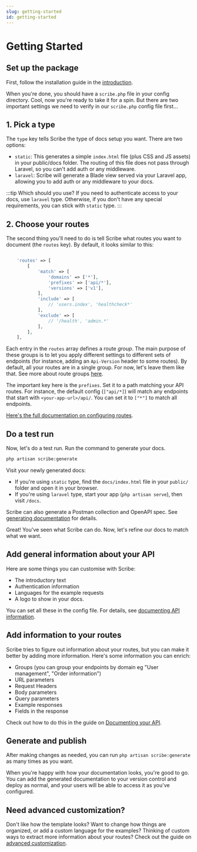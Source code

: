 ```yaml
---
slug: getting-started
id: getting-started
---
```


# Getting Started

## Set up the package
First, follow the installation guide in the [introduction](intro#installation).

When you're done, you should have a `scribe.php` file in your config directory. Cool, now you're ready to take it for a spin. But there are two important settings we need to verify in our `scribe.php` config file first...

## 1. Pick a type
The `type` key tells Scribe the type of docs setup you want. There are two options:
- `static`: This generates a simple `index.html` file (plus CSS and JS assets) in your public/docs folder. The routing of this file does not pass through Laravel, so you can't add auth or any middleware.
- `laravel`: Scribe will generate a Blade view served via your Laravel app, allowing you to add auth or any middleware to your docs.

:::tip Which should you use?
If you need to authenticate access to your docs, use `laravel` type. Otherwise, if you don't have any special requirements, you can stick with `static` type.
:::

## 2. Choose your routes
The second thing you'll need to do is tell Scribe what routes you want to document (the `routes` key). By default, it looks similar to this:

```php title=config/scribe.php

    'routes' => [
        [
            'match' => [
                'domains' => ['*'],
                'prefixes' => ['api/*'],
                'versions' => ['v1'],
            ],
            'include' => [
                // 'users.index', 'healthcheck*'
            ],
            'exclude' => [
                // '/health', 'admin.*'
            ],
        ],
    ],
```

Each entry in the `routes` array defines a route _group_. The main purpose of these groups is to let you apply different settings to different sets of endpoints (for instance, adding an `Api-Version` header to some routes). By default, all your routes are in a single group. For now, let's leave them like that. See more about route groups [here](here).

The important key here is the `prefixes`. Set it to a path matching your API routes. For instance, the default config (`["api/*]`) will match any endpoints that start with `<your-app-url>/api/`. You can set it to `["*"]` to match all endpoints.

[Here's the full documentation on configuring routes](todo).

## Do a test run
Now, let's do a test run. Run the command to generate your docs.

```bash
php artisan scribe:generate
```

Visit your newly generated docs:
- If you're using `static` type, find the `docs/index.html` file in your `public/` folder and open it in your browser.
- If you're using `laravel` type, start your app (`php artisan serve`), then visit `/docs`.

Scribe can also generate a Postman collection and OpenAPI spec. See [generating documentation](todo) for details.

Great! You've seen what Scribe can do. Now, let's refine our docs to match what we want.

## Add general information about your API
Here are some things you can customise with Scribe:
- The introductory text
- Authentication information
- Languages for the example requests
- A logo to show in your docs.

You can set all these in the config file. For details, see [documenting API information](documenting/api-information).


## Add information to your routes
Scribe tries to figure out information about your routes, but you can make it better by adding more information. Here's some information you can enrich:
- Groups (you can group your endpoints by domain eg "User management", "Order information")
- URL parameters
- Request Headers
- Body parameters
- Query parameters
- Example responses
- Fields in the response

Check out how to do this in the guide on [Documenting your API](documenting/).

## Generate and publish
After making changes as needed, you can run `php artisan scribe:generate` as many times as you want.

When you're happy with how your documentation looks, you're good to go. You can add the generated documentation to your version control and deploy as normal, and your users will be able to access it as you've configured.

## Need advanced customization?
Don't like how the template looks? Want to change how things are organized, or add a custom language for the examples? Thinking of custom ways to extract more information about your routes?  Check out the guide on [advanced customization](customization).
